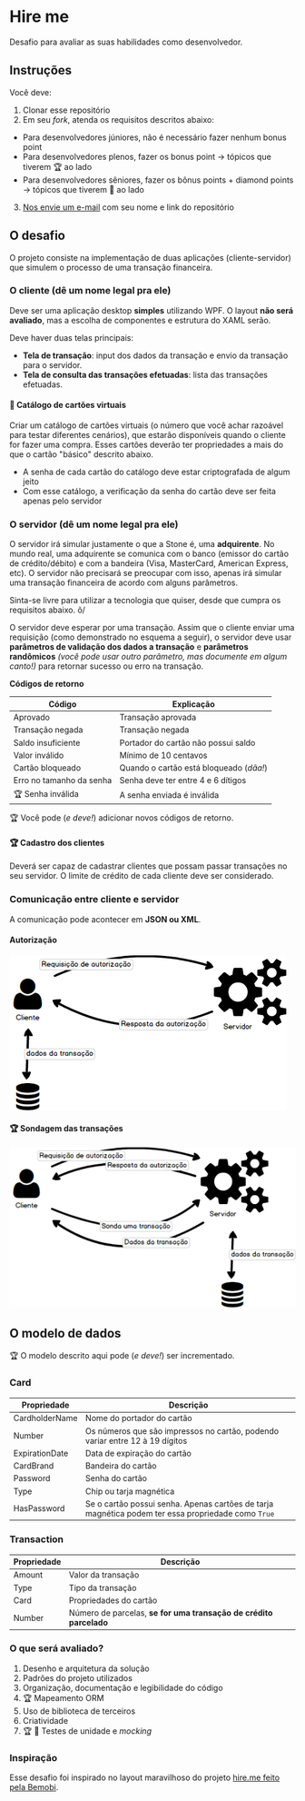 # Hire me

Desafio para avaliar as suas habilidades como desenvolvedor.

## Instruções

Você deve:

1. Clonar esse repositório
2. Em seu _fork_, atenda os requisitos descritos abaixo:
  * Para desenvolvedores júniores, não é necessário fazer nenhum bonus point
  * Para desenvolvedores plenos, fazer os bonus point -> tópicos que tiverem :trophy: ao lado
  * Para desenvolvedores sêniores, fazer os bônus points + diamond points -> tópicos que tiverem :gem: ao lado
3. [Nos envie um e-mail](mailto:devmicrotef@stone.com.br) com seu nome e link do repositório

## O desafio

O projeto consiste na implementação de duas aplicações (cliente-servidor) que simulem o processo de uma transação financeira.

### O cliente (dê um nome legal pra ele)

Deve ser uma aplicação desktop **simples** utilizando WPF. O layout **não será avaliado**, mas a escolha de componentes e estrutura do XAML serão.

Deve haver duas telas principais:

* **Tela de transação**: input dos dados da transação e envio da transação para o servidor.
* **Tela de consulta das transações efetuadas**: lista das transações efetuadas.

#### :gem: Catálogo de cartões virtuais

Criar um catálogo de cartões virtuais (o número que você achar razoável para testar diferentes cenários), que estarão disponíveis quando o cliente for fazer uma compra. Esses cartões deverão ter propriedades a mais do que o cartão "básico" descrito abaixo.

* A senha de cada cartão do catálogo deve estar criptografada de algum jeito
* Com esse catálogo, a verificação da senha do cartão deve ser feita apenas pelo servidor

### O servidor (dê um nome legal pra ele)

O servidor irá simular justamente o que a Stone é, uma **adquirente**. No mundo real, uma adquirente se comunica com o banco (emissor do cartão de crédito/débito) e com a bandeira (Visa, MasterCard, American Express, etc). O servidor não precisará se preocupar com isso, apenas irá simular uma transação financeira de acordo com alguns parâmetros.

Sinta-se livre para utilizar a tecnologia que quiser, desde que cumpra os requisitos abaixo. õ/

O servidor deve esperar por uma transação. Assim que o cliente enviar uma requisição (como demonstrado no esquema a seguir), o servidor deve usar **parâmetros de validação dos dados a transação** e **parâmetros randômicos** _(você pode usar outro parâmetro, mas documente em algum canto!)_ para retornar sucesso ou erro na transação. 

**Códigos de retorno**

Código | Explicação
--- | ---
Aprovado | Transação aprovada
Transação negada | Transação negada
Saldo insuficiente | Portador do cartão não possui saldo
Valor inválido | Mínimo de 10 centavos
Cartão bloqueado | Quando o cartão está bloqueado (_dãa!_)
Erro no tamanho da senha | Senha deve ter entre 4 e 6 dítigos
:trophy: Senha inválida | A senha enviada é inválida

:trophy: Você pode (_e deve!_) adicionar novos códigos de retorno.

#### :trophy: Cadastro dos clientes

Deverá ser capaz de cadastrar clientes que possam passar transações no seu servidor. O limite de crédito de cada cliente deve ser considerado.

### Comunicação entre cliente e servidor

A comunicação pode acontecer em **JSON ou XML**.

#### Autorização

![Relação cliente-servidor](image/client-server.png)

#### :trophy: Sondagem das transações

![Relação cliente-servidor com sonda](image/client-server-advanced.png)

## O modelo de dados

:trophy: O modelo descrito aqui pode (_e deve!_) ser incrementado.

### Card

Propriedade | Descrição
--- | ---
CardholderName | Nome do portador do cartão
Number | Os números que são impressos no cartão, podendo variar entre 12 à 19 dígitos
ExpirationDate | Data de expiração do cartão
CardBrand | Bandeira do cartão
Password | Senha do cartão
Type | Chip ou tarja magnética 
HasPassword | Se o cartão possui senha. Apenas cartões de tarja magnética podem ter essa propriedade como `True`

### Transaction

Propriedade | Descrição
--- | ---
Amount | Valor da transação
Type | Tipo da transação
Card | Propriedades do cartão
Number | Número de parcelas, **se for uma transação de crédito parcelado**
 
### O que será avaliado?

1. Desenho e arquitetura da solução
2. Padrões do projeto utilizados
3. Organização, documentação e legibilidade do código
4. :trophy: Mapeamento ORM
5. Uso de biblioteca de terceiros
6. Criatividade
7. :trophy: :gem: Testes de unidade e _mocking_

### Inspiração

Esse desafio foi inspirado no layout maravilhoso do projeto [hire.me feito pela Bemobi](https://github.com/bemobi/hire.me).